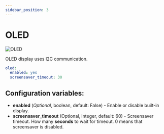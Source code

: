 ```yaml
---
sidebar_position: 3
---
```


# OLED

![OLED](/img/oled.jpg)

OLED display uses I2C communication.

```yaml title="Example config"
oled:
  enabled: yes
  screensaver_timeout: 30
```

## Configuration variables:

- **enabled** (_Optional_, boolean, default: False) - Enable or disable built-in display.
- **screensaver_timeout** (Optional, integer, default: 60) - Screensaver timeout. How many **seconds** to wait for timeout. 0 means that screensaver is disabled.
